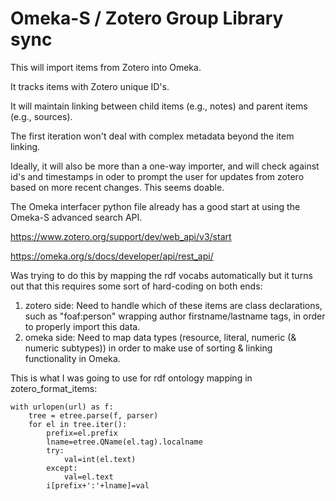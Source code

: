 # Omeka-S / Zotero Group Library sync

This will import items from Zotero into Omeka.

It tracks items with Zotero unique ID's.

It will maintain linking between child items (e.g., notes) and parent items (e.g., sources).

The first iteration won't deal with complex metadata beyond the item linking.

Ideally, it will also be more than a one-way importer, and will check against id's and timestamps in oder to prompt the user for updates from zotero based on more recent changes. This seems doable.

The Omeka interfacer python file already has a good start at using the Omeka-S advanced search API.



https://www.zotero.org/support/dev/web_api/v3/start

https://omeka.org/s/docs/developer/api/rest_api/

Was trying to do this by mapping the rdf vocabs automatically but it turns out that this requires some sort of hard-coding on both ends:
1. zotero side: Need to handle which of these items are class declarations, such as "foaf:person" wrapping author firstname/lastname tags, in order to properly import this data.
2. omeka side: Need to map data types (resource, literal, numeric (& numeric subtypes)) in order to make use of sorting & linking functionality in Omeka.


This is what I was going to use for rdf ontology mapping in zotero_format_items:

```url=build_url(api_url,args_dict={'format':'rdf_dc'})
with urlopen(url) as f:
	tree = etree.parse(f, parser)
	for el in tree.iter():
		prefix=el.prefix
		lname=etree.QName(el.tag).localname
		try:
			val=int(el.text)
		except:
			val=el.text
		i[prefix+':'+lname]=val
```